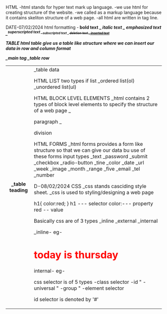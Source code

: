 HTML
-html stands for hyper text mark up language.
-we use html for creating structure of the website.
-we called as a markup language because it contains skeliton structure of a web page.
-all html are written in tag line.

DATE-07/02/2024
html formatting
-<b> bold text
_<i> italic text
_<em> emphasized text
_<sup>superscripted text
_<sub>subscripted text
_<del> deletion text
_<ins> inserted text

TABLE
html table give us a table like structure where we can insert our data in row and column format
<table>_main tag 
<tr>_table row
<th>_table teading
<td>_table data

HTML LIST
two types if list
_ordered list(ol)
_unordered list(ul)

HTML BLOCK LEVEL ELEMENTS
_html contains 2 types of block level elements to specify the structure of a web page
_<p> paragraph
_<div> division

HTML FORMS
_html forms provides a form like structure so that we can give our data bu use of these forms
input types
_text
_password
_submit
_checkbox
_radio-button
_tine
_color
_date
_url
_week
_image
_month
_range
_five
_email
_tel
_number

D-08/02/2024
CSS
_css stands casciding style sheet.
_css is used to styling/designing a web page

h1{
    color:red;
}
h1   --- selector
color:--- property
red -- value

Basically css are of 3 types
_inline
_external
_internal


_inline-
eg-<h1 style="color:red">today is thursday</h1>
 
internal-
eg-<style>
    h1{
        color:red;
    }
    </style>

css selector is of 5 types
-class selector
-id     "
-universal "
-group     "
-element selector

id selector is denoted by '#'
